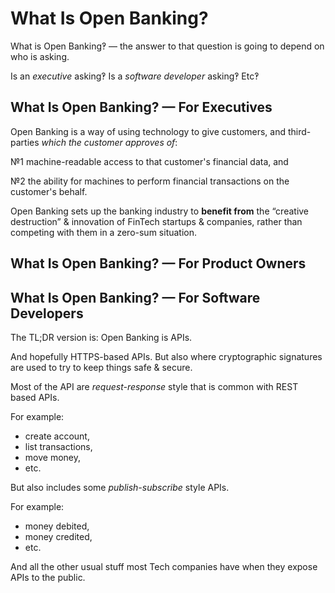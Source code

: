 # What Is Open Banking?

What is Open Banking‽ — the answer to that question is going to depend on who is asking.

Is an _executive_ asking‽ Is a _software developer_ asking‽ Etc‽

## What Is Open Banking? — For Executives

Open Banking is a way of using technology to give customers, and third-parties _which the customer approves of_:

№1 machine-readable access to that customer's financial data, and

№2 the ability for machines to perform financial transactions on the customer's behalf.

Open Banking sets up the banking industry to **benefit from** the “creative destruction” & innovation of FinTech startups & companies, rather than competing with them in a zero-sum situation.

## What Is Open Banking? — For Product Owners

## What Is Open Banking? — For Software Developers

The TL;DR version is: Open Banking is APIs.

And hopefully HTTPS-based APIs. But also where cryptographic signatures are used to try to keep things safe & secure.

Most of the API are _request-response_ style that is common with REST based APIs.

For example:
* create account,
* list transactions,
* move money,
* etc.

But also includes some _publish-subscribe_ style APIs.

For example:
* money debited,
* money credited,
* etc.

And all the other usual stuff most Tech companies have when they expose APIs to the public.
